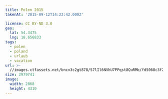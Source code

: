```yaml
---
title: Polen 2015
takenAt: '2015-09-12T14:22:42.000Z'

license: CC BY-ND 3.0
geo:
  lat: 54.3475
  lng: 18.656833
tags:
  - polen
  - poland
  - urlaub
  - vacation
url: >-
  //images.ctfassets.net/bncv3c2gt878/57lIl6NVhU7PPqst8QuRMb/fd5068c3f24bfe926b7b294fab269da5/polen-2015_25657103140_o
size: 2979741
image:
  width: 2868
  height: 4310
---
```

